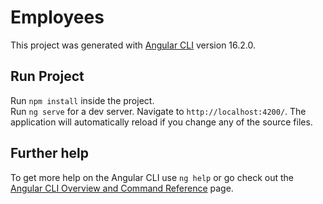 # Employees

This project was generated with [Angular CLI](https://github.com/angular/angular-cli) version 16.2.0.

## Run Project
Run `npm install` inside the project. <br>
Run `ng serve` for a dev server. Navigate to `http://localhost:4200/`. The application will automatically reload if you change any of the source files.


## Further help

To get more help on the Angular CLI use `ng help` or go check out the [Angular CLI Overview and Command Reference](https://angular.io/cli) page.
